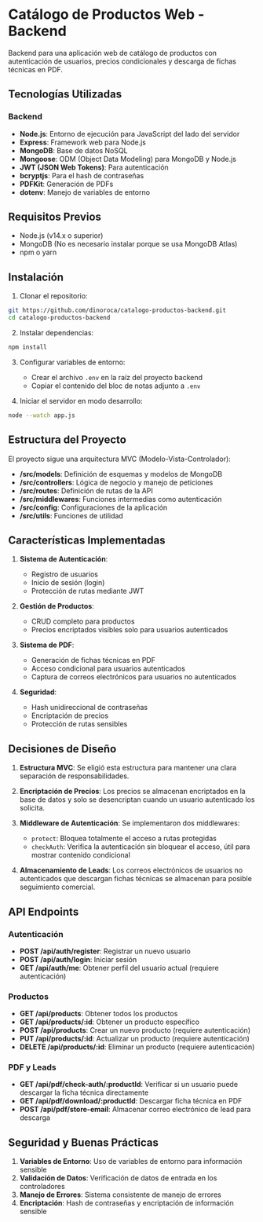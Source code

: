 # Catálogo de Productos Web - Backend

Backend para una aplicación web de catálogo de productos con autenticación de usuarios, precios condicionales y descarga de fichas técnicas en PDF.

## Tecnologías Utilizadas

### Backend
- **Node.js**: Entorno de ejecución para JavaScript del lado del servidor
- **Express**: Framework web para Node.js
- **MongoDB**: Base de datos NoSQL
- **Mongoose**: ODM (Object Data Modeling) para MongoDB y Node.js
- **JWT (JSON Web Tokens)**: Para autenticación
- **bcryptjs**: Para el hash de contraseñas
- **PDFKit**: Generación de PDFs
- **dotenv**: Manejo de variables de entorno

## Requisitos Previos

- Node.js (v14.x o superior)
- MongoDB (No es necesario instalar porque se usa MongoDB Atlas)
- npm o yarn

## Instalación

1. Clonar el repositorio:
```bash
git https://github.com/dinoroca/catalogo-productos-backend.git
cd catalogo-productos-backend
```

2. Instalar dependencias:
```bash
npm install
```

3. Configurar variables de entorno:
   - Crear el archivo `.env` en la raíz del proyecto backend
   - Copiar el contenido del bloc de notas adjunto a `.env`

4. Iniciar el servidor en modo desarrollo:
```bash
node --watch app.js
```

## Estructura del Proyecto

El proyecto sigue una arquitectura MVC (Modelo-Vista-Controlador):

- **/src/models**: Definición de esquemas y modelos de MongoDB
- **/src/controllers**: Lógica de negocio y manejo de peticiones
- **/src/routes**: Definición de rutas de la API
- **/src/middlewares**: Funciones intermedias como autenticación
- **/src/config**: Configuraciones de la aplicación
- **/src/utils**: Funciones de utilidad

## Características Implementadas

1. **Sistema de Autenticación**:
   - Registro de usuarios
   - Inicio de sesión (login)
   - Protección de rutas mediante JWT

2. **Gestión de Productos**:
   - CRUD completo para productos
   - Precios encriptados visibles solo para usuarios autenticados

3. **Sistema de PDF**:
   - Generación de fichas técnicas en PDF
   - Acceso condicional para usuarios autenticados
   - Captura de correos electrónicos para usuarios no autenticados

4. **Seguridad**:
   - Hash unidireccional de contraseñas
   - Encriptación de precios
   - Protección de rutas sensibles

## Decisiones de Diseño

1. **Estructura MVC**: Se eligió esta estructura para mantener una clara separación de responsabilidades.

2. **Encriptación de Precios**: Los precios se almacenan encriptados en la base de datos y solo se desencriptan cuando un usuario autenticado los solicita.

3. **Middleware de Autenticación**: Se implementaron dos middlewares:
   - `protect`: Bloquea totalmente el acceso a rutas protegidas
   - `checkAuth`: Verifica la autenticación sin bloquear el acceso, útil para mostrar contenido condicional

4. **Almacenamiento de Leads**: Los correos electrónicos de usuarios no autenticados que descargan fichas técnicas se almacenan para posible seguimiento comercial.

## API Endpoints

### Autenticación
- **POST /api/auth/register**: Registrar un nuevo usuario
- **POST /api/auth/login**: Iniciar sesión
- **GET /api/auth/me**: Obtener perfil del usuario actual (requiere autenticación)

### Productos
- **GET /api/products**: Obtener todos los productos
- **GET /api/products/:id**: Obtener un producto específico
- **POST /api/products**: Crear un nuevo producto (requiere autenticación)
- **PUT /api/products/:id**: Actualizar un producto (requiere autenticación)
- **DELETE /api/products/:id**: Eliminar un producto (requiere autenticación)

### PDF y Leads
- **GET /api/pdf/check-auth/:productId**: Verificar si un usuario puede descargar la ficha técnica directamente
- **GET /api/pdf/download/:productId**: Descargar ficha técnica en PDF
- **POST /api/pdf/store-email**: Almacenar correo electrónico de lead para descarga

## Seguridad y Buenas Prácticas

1. **Variables de Entorno**: Uso de variables de entorno para información sensible
2. **Validación de Datos**: Verificación de datos de entrada en los controladores
3. **Manejo de Errores**: Sistema consistente de manejo de errores
4. **Encriptación**: Hash de contraseñas y encriptación de información sensible